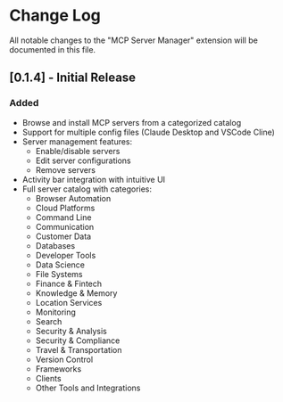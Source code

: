 # Change Log

All notable changes to the "MCP Server Manager" extension will be documented in this file.

## [0.1.4] - Initial Release

### Added
- Browse and install MCP servers from a categorized catalog
- Support for multiple config files (Claude Desktop and VSCode Cline)
- Server management features:
  - Enable/disable servers
  - Edit server configurations
  - Remove servers
- Activity bar integration with intuitive UI
- Full server catalog with categories:
  - Browser Automation
  - Cloud Platforms
  - Command Line
  - Communication
  - Customer Data
  - Databases
  - Developer Tools
  - Data Science
  - File Systems
  - Finance & Fintech
  - Knowledge & Memory
  - Location Services
  - Monitoring
  - Search
  - Security & Analysis
  - Security & Compliance
  - Travel & Transportation
  - Version Control
  - Frameworks
  - Clients
  - Other Tools and Integrations